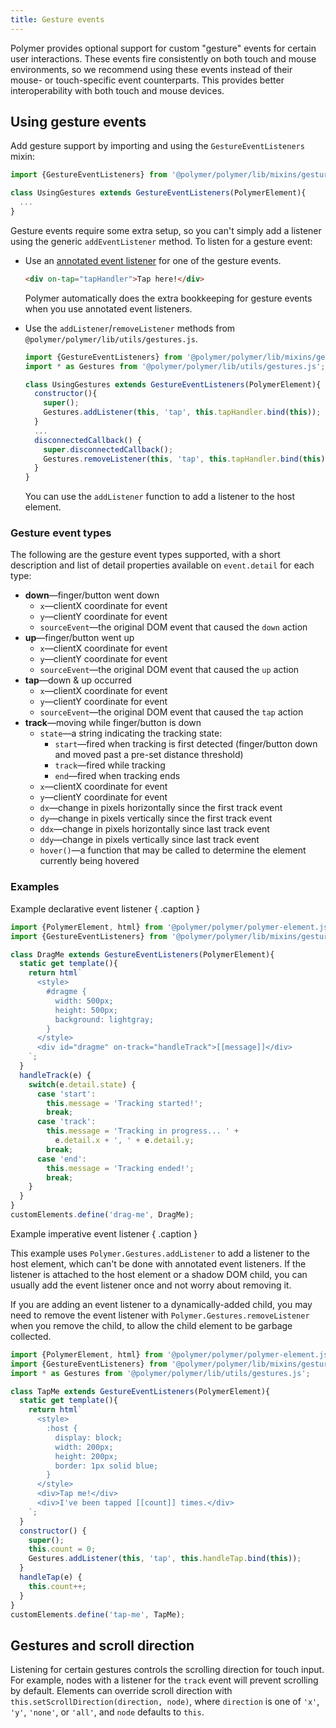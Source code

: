 ```yaml
---
title: Gesture events
---
```


<!-- toc -->

Polymer provides optional support for custom "gesture" events for certain user
interactions. These events fire consistently on both touch and mouse environments,
so we recommend using these events instead of their mouse- or
touch-specific event counterparts. This provides better interoperability with both touch and mouse devices.

## Using gesture events

Add gesture support by importing and using the `GestureEventListeners` mixin:

```js
import {GestureEventListeners} from '@polymer/polymer/lib/mixins/gesture-event-listeners.js';

class UsingGestures extends GestureEventListeners(PolymerElement){
  ...
}
```

Gesture events require some extra setup, so you can't simply add a listener
using the generic `addEventListener` method. To listen for a gesture event:

*   Use an [annotated event listener](events#annotated-listeners) for one of the gesture events.

    ```html
    <div on-tap="tapHandler">Tap here!</div>
    ```

    Polymer automatically does the extra bookkeeping for gesture events when you use annotated
    event listeners.

*   Use the `addListener`/`removeListener` methods from `@polymer/polymer/lib/utils/gestures.js`.

    ```js
    import {GestureEventListeners} from '@polymer/polymer/lib/mixins/gesture-event-listeners.js';
    import * as Gestures from '@polymer/polymer/lib/utils/gestures.js';
    
    class UsingGestures extends GestureEventListeners(PolymerElement){
      constructor(){
        super();
        Gestures.addListener(this, 'tap', this.tapHandler.bind(this));
      }
      ...
      disconnectedCallback() {
        super.disconnectedCallback();
        Gestures.removeListener(this, 'tap', this.tapHandler.bind(this));
      }
    } 
    ```

    You can use the `addListener` function to add a listener to the host element.

### Gesture event types

The following are the gesture event types supported, with a short description
and list of detail properties available on `event.detail` for each type:

* **down**—finger/button went down
  * `x`—clientX coordinate for event
  * `y`—clientY coordinate for event
  * `sourceEvent`—the original DOM event that caused the `down` action
* **up**—finger/button went up
  * `x`—clientX coordinate for event
  * `y`—clientY coordinate for event
  * `sourceEvent`—the original DOM event that caused the `up` action
* **tap**—down & up occurred
  * `x`—clientX coordinate for event
  * `y`—clientY coordinate for event
  * `sourceEvent`—the original DOM event that caused the `tap` action
* **track**—moving while finger/button is down
  * `state`—a string indicating the tracking state:
      * `start`—fired when tracking is first detected (finger/button down and moved past a pre-set distance threshold)
      * `track`—fired while tracking
      * `end`—fired when tracking ends
  * `x`—clientX coordinate for event
  * `y`—clientY coordinate for event
  * `dx`—change in pixels horizontally since the first track event
  * `dy`—change in pixels vertically since the first track event
  * `ddx`—change in pixels horizontally since last track event
  * `ddy`—change in pixels vertically since last track event
  * `hover()`—a function that may be called to determine the element currently being hovered

### Examples

Example declarative event listener { .caption }

```js
import {PolymerElement, html} from '@polymer/polymer/polymer-element.js';
import {GestureEventListeners} from '@polymer/polymer/lib/mixins/gesture-event-listeners.js';

class DragMe extends GestureEventListeners(PolymerElement){
  static get template(){
    return html`
      <style>
        #dragme {
          width: 500px;
          height: 500px;
          background: lightgray;
        }
      </style>
      <div id="dragme" on-track="handleTrack">[[message]]</div>
    `;
  }
  handleTrack(e) {
    switch(e.detail.state) {
      case 'start':
        this.message = 'Tracking started!';
        break;
      case 'track':
        this.message = 'Tracking in progress... ' +
          e.detail.x + ', ' + e.detail.y;
        break;
      case 'end':
        this.message = 'Tracking ended!';
        break;
    }
  }
}
customElements.define('drag-me', DragMe);
```

Example imperative event listener { .caption }

This example uses `Polymer.Gestures.addListener` to add a listener to the host element, which can't be
done with annotated event listeners. If the listener is attached to the host element or a shadow DOM
child, you can usually add the event listener once and not worry about removing it.

If you are adding an event listener to a dynamically-added child, you may need to remove the event
listener with `Polymer.Gestures.removeListener` when you remove the child, to allow the child element
to be garbage collected.

```js
import {PolymerElement, html} from '@polymer/polymer/polymer-element.js';
import {GestureEventListeners} from '@polymer/polymer/lib/mixins/gesture-event-listeners.js';
import * as Gestures from '@polymer/polymer/lib/utils/gestures.js';

class TapMe extends GestureEventListeners(PolymerElement){
  static get template(){
    return html`
      <style>
        :host {
          display: block;
          width: 200px;
          height: 200px;
          border: 1px solid blue;
        }
      </style>
      <div>Tap me!</div>
      <div>I've been tapped [[count]] times.</div>
    `;
  }
  constructor() {
    super();
    this.count = 0;
    Gestures.addListener(this, 'tap', this.handleTap.bind(this));
  }
  handleTap(e) {
    this.count++;
  }
}
customElements.define('tap-me', TapMe);
```

## Gestures and scroll direction

Listening for certain gestures controls the scrolling direction for touch input.
For example, nodes with a listener for the `track` event will prevent scrolling
by default. Elements can override scroll direction with
`this.setScrollDirection(direction, node)`, where `direction` is one of `'x'`,
`'y'`, `'none'`, or `'all'`, and `node` defaults to `this`.
